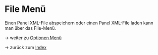 # File Menü


Einen Panel XML-File abspeichern oder einen Panel XML-File laden kann man über das File-Menü. 


-> weiter zu [Optionen Menü](6-Optionen.md)

-> zurück zum [Index](index.md)
